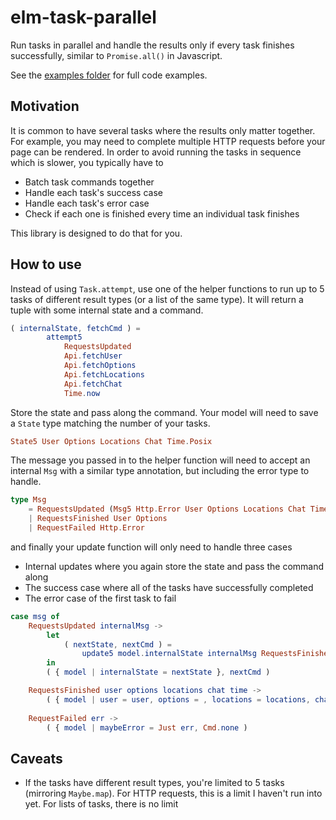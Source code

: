 # elm-task-parallel

Run tasks in parallel and handle the results only if every task finishes
successfully, similar to `Promise.all()` in Javascript.

See the [examples folder](examples) for
full code examples.

## Motivation

It is common to have several tasks where the results only matter together. For
example, you may need to complete multiple HTTP requests before your page can be
rendered. In order to avoid running the tasks in sequence which is slower, you
typically have to

- Batch task commands together
- Handle each task's success case
- Handle each task's error case
- Check if each one is finished every time an individual task finishes

This library is designed to do that for you.

## How to use

Instead of using `Task.attempt`, use one of the helper functions to run up to 5
tasks of different result types (or a list of the same type). It will return a
tuple with some internal state and a command.

```elm
( internalState, fetchCmd ) =
        attempt5
            RequestsUpdated
            Api.fetchUser
            Api.fetchOptions
            Api.fetchLocations
            Api.fetchChat
            Time.now
```

Store the state and pass along the command. Your model will need to save a
`State` type matching the number of your tasks.

```elm
State5 User Options Locations Chat Time.Posix
```

The message you passed in to the helper function will need to accept an internal
`Msg` with a similar type annotation, but including the error type to handle.

```elm
type Msg
    = RequestsUpdated (Msg5 Http.Error User Options Locations Chat Time.Posix)
    | RequestsFinished User Options
    | RequestFailed Http.Error
```

and finally your update function will only need to handle three cases
- Internal updates where you again store the state and pass the command along
- The success case where all of the tasks have successfully completed
- The error case of the first task to fail


```elm
case msg of
    RequestsUpdated internalMsg ->
        let
            ( nextState, nextCmd ) =
                update5 model.internalState internalMsg RequestsFinished RequestFailed
        in
        ( { model | internalState = nextState }, nextCmd )

    RequestsFinished user options locations chat time ->
        ( { model | user = user, options = , locations = locations, chat = chat, currentTime = time }, Cmd.none )
        
    RequestFailed err ->
        ( { model | maybeError = Just err, Cmd.none )

```

## Caveats

- If the tasks have different result types, you're limited to 5 tasks (mirroring
`Maybe.map`). For HTTP requests, this is a limit I haven't run into yet. For
lists of tasks, there is no limit 